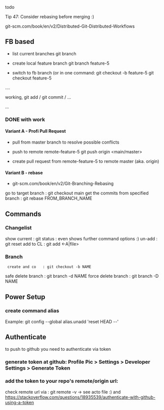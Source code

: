 todo

Tip 47: Consider rebasing before merging :)



git-scm.com/book/en/v2/Distributed-Git-Distributed-Workflows




## FB based

- list current branches
git branch

- create local feature branch
git branch feature-5

- switch to fb branch (or in one command: git checkout -b feature-5 
git checkout feature-5

....

working, git add / git commit / ...

...

### DONE with work

#### Variant A - Profi Pull Request
- pull from master branch to resolve possible conflicts


- push to remote remote-feature-5
git push origin <main/master>

- create pull request from remote-feature-5 to remote master (aka. origin)

#### Variant B - rebase

- git-scm.com/book/en/v2/Git-Branching-Rebasing


go to target branch                   : git checkout main
get the commits from specified branch : git rebase FROM_BRANCH_NAME


## Commands

### Changelist
show current    : git status              : even shows further command options :)
un-add		: git reset <file>
add to CL	: git add <-A|file> 

### Branch
     create and co   : git checkout -b NAME
safe delete branch   : git branch -d NAME
force delete branch  : git branch -D NAME


## Power Setup

### create command alias
Example:
git config --global alias.unadd 'reset HEAD --'

## Authenticate
to push to github you need to authenticate via token

### generate token at github: Profile Pic > Settings > Developer Settings > Generate Token

### add the token to your repo's remote/origin url:
check remote url via   : git remote -v
-> see acto file :) and
https://stackoverflow.com/questions/18935539/authenticate-with-github-using-a-token

